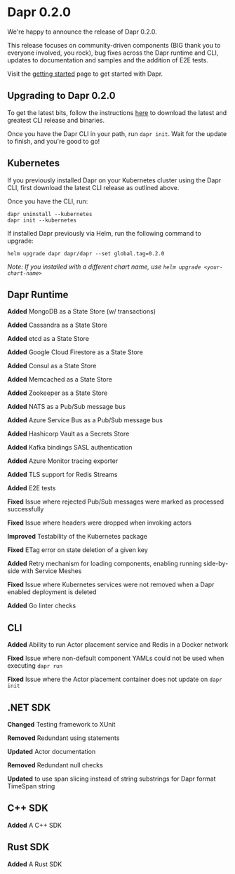 # Dapr 0.2.0
 
We're happy to announce the release of Dapr 0.2.0.
 
This release focuses on community-driven components (BIG thank you to everyone involved, you rock), bug fixes across the Dapr runtime and CLI, updates to documentation and samples and the addition of E2E tests.

Visit the [getting started](https://docs.dapr.io/getting-started/install-dapr/) page to get started with Dapr.

## Upgrading to Dapr 0.2.0

To get the latest bits, follow the instructions [here](https://docs.dapr.io/getting-started/install-dapr/) to download the latest and greatest CLI release and binaries.

Once you have the Dapr CLI in your path, run `dapr init`.
Wait for the update to finish, and you're good to go!

## Kubernetes

If you previously installed Dapr on your Kubernetes cluster using the Dapr CLI, first download the latest CLI release as outlined above.

Once you have the CLI, run:

```
dapr uninstall --kubernetes
dapr init --kubernetes
```

If installed Dapr previously via Helm, run the following command to upgrade:

```
helm upgrade dapr dapr/dapr --set global.tag=0.2.0
```

*Note: If you installed with a different chart name, use `helm upgrade <your-chart-name>`*

## Dapr Runtime
 
**Added** MongoDB as a State Store (w/ transactions)
 
**Added** Cassandra as a State Store
 
**Added** etcd as a State Store
 
**Added** Google Cloud Firestore as a State Store
 
**Added** Consul as a State Store
 
**Added** Memcached as a State Store
 
**Added** Zookeeper as a State Store
 
**Added** NATS as a Pub/Sub message bus
 
**Added** Azure Service Bus as a Pub/Sub message bus
 
**Added** Hashicorp Vault as a Secrets Store
 
**Added** Kafka bindings SASL authentication
 
**Added** Azure Monitor tracing exporter
 
**Added** TLS support for Redis Streams
 
**Added** E2E tests
 
**Fixed** Issue where rejected  Pub/Sub messages were marked as processed successfully
 
**Fixed** Issue where headers were dropped when invoking actors
 
**Improved** Testability of the Kubernetes package
 
**Fixed** ETag error on state deletion of a given key
 
**Added** Retry mechanism for loading components, enabling running side-by-side with Service Meshes
 
**Fixed** Issue where Kubernetes services were not removed when a Dapr enabled deployment is deleted
 
**Added** Go linter checks
 
## CLI
 
**Added** Ability to run Actor placement service and Redis in a Docker network
 
**Fixed** Issue where non-default component YAMLs could not be used when executing `dapr run`
 
**Fixed** Issue where the Actor placement container does not update on `dapr init`
 
## .NET  SDK
 
**Changed** Testing framework to XUnit
 
**Removed** Redundant using statements
 
**Updated** Actor documentation
 
**Removed** Redundant null checks

**Updated** to use span slicing instead of string substrings for Dapr format TimeSpan string
 
## C++ SDK
 
**Added** A C++ SDK
 
## Rust SDK
 
**Added** A Rust SDK
